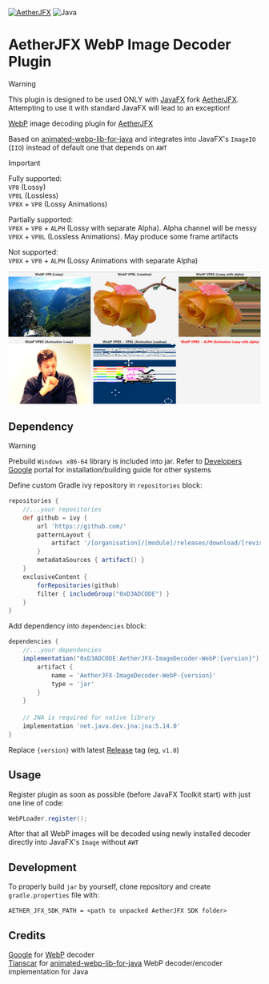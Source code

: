 [![AetherJFX](https://img.shields.io/badge/Only%20for:-AetherJFX-blue)](https://github.com/0xD3ADCODE/AetherJFX)
![Java](https://img.shields.io/badge/Java-17-b07219)

# AetherJFX WebP Image Decoder Plugin

> [!WARNING]  
> This plugin is designed to be used ONLY with [JavaFX](https://github.com/openjdk/jfx) fork [AetherJFX](https://github.com/0xD3ADCODE/AetherJFX). Attempting to use it with standard JavaFX will lead to an exception!

[WebP](https://developers.google.com/speed/webp) image decoding plugin for [AetherJFX](https://github.com/0xD3ADCODE/AetherJFX)

Based on [animated-webp-lib-for-java](https://github.com/Tianscar/animated-webp-lib-for-java) and integrates into JavaFX's `ImageIO` (`IIO`) instead of default one that depends on `AWT`

> [!IMPORTANT]  
> Fully supported:  
> `VP8` (Lossy)  
> `VP8L` (Lossless)  
> `VP8X` + `VP8` (Lossy Animations)    
> 
> Partially supported:  
> `VP8X` + `VP8` + `ALPH` (Lossy with separate Alpha). Alpha channel will be messy  
> `VP8X` + `VP8L` (Lossless Animations). May produce some frame artifacts  
> 
> Not supported:  
> `VP8X` + `VP8` + `ALPH` (Lossy Animations with separate Alpha)

<p align="center">
  <img src="samples.png" width="700">
</p>

## Dependency

> [!WARNING]  
> Prebuild `Windows x86-64` library is included into jar. Refer to [Developers Google](https://developers.google.com/speed/webp/download) portal for installation/building guide for other systems

Define custom Gradle ivy repository in `repositories` block:
```groovy
repositories {
    //...your repositories
    def github = ivy {
        url 'https://github.com/'
        patternLayout {
            artifact '/[organisation]/[module]/releases/download/[revision]/[artifact].[ext]'
        }
        metadataSources { artifact() }
    }
    exclusiveContent {
        forRepositories(github)
        filter { includeGroup("0xD3ADCODE") }
    }
}
```

Add dependency into `dependencies` block:
```groovy
dependencies {
    //...your dependencies
    implementation("0xD3ADCODE:AetherJFX-ImageDecoder-WebP:{version}") {
        artifact {
            name = 'AetherJFX-ImageDecoder-WebP-{version}'
            type = 'jar'
        }
    }

    // JNA is required for native library
    implementation 'net.java.dev.jna:jna:5.14.0'
}
```

Replace `{version}` with latest [Release](https://github.com/0xD3ADCODE/AetherJFX-ImageDecoder-WebP/releases) tag (eg, `v1.0`)

## Usage
Register plugin as soon as possible (before JavaFX Toolkit start) with just one line of code:
```java
WebPLoader.register();
```

After that all WebP images will be decoded using newly installed decoder directly into JavaFX's `Image` without `AWT`

## Development

To properly build `jar` by yourself, clone repository and create `gradle.properties` file with:
```text
AETHER_JFX_SDK_PATH = <path to unpacked AetherJFX SDK folder>
```

## Credits
[Google](https://developers.google.com) for [WebP](https://developers.google.com/speed/webp) decoder  
[Tianscar](https://github.com/Tianscar/) for [animated-webp-lib-for-java](https://github.com/Tianscar/animated-webp-lib-for-java) WebP decoder/encoder implementation for Java